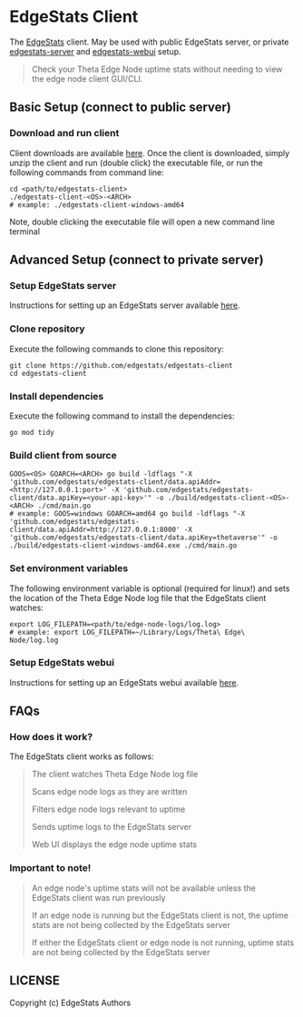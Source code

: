 # EdgeStats Client

The [EdgeStats](https://www.edgestats.io) client. May be used with public EdgeStats server, or private [edgestats-server](https://github.com/edgestats/edgestats-server) and [edgestats-webui](https://github.com/edgestats/edgestats-webui) setup.
>
> Check your Theta Edge Node uptime stats without needing to view the edge node client GUI/CLI.

## Basic Setup (connect to public server)

### Download and run client
Client downloads are available [here](https://github.com/edgestats/edgestats-client/releases).
Once the client is downloaded, simply unzip the client and run (double click) the executable file, or run the following commands from command line:
```shell
cd <path/to/edgestats-client>
./edgestats-client-<OS>-<ARCH>
# example: ./edgestats-client-windows-amd64
```

Note, double clicking the executable file will open a new command line terminal

## Advanced Setup (connect to private server)

### Setup EdgeStats server
Instructions for setting up an EdgeStats server available [here](https://github.com/edgestats/edgestats-server).

### Clone repository
Execute the following commands to clone this repository:

```shell
git clone https://github.com/edgestats/edgestats-client
cd edgestats-client
```

### Install dependencies
Execute the following command to install the dependencies:

```shell
go mod tidy
```

### Build client from source
```shell
GOOS=<OS> GOARCH=<ARCH> go build -ldflags "-X 'github.com/edgestats/edgestats-client/data.apiAddr=<http://127.0.0.1:port>' -X 'github.com/edgestats/edgestats-client/data.apiKey=<your-api-key>'" -o ./build/edgestats-client-<OS>-<ARCH> ./cmd/main.go
# example: GOOS=windows GOARCH=amd64 go build -ldflags "-X 'github.com/edgestats/edgestats-client/data.apiAddr=http://127.0.0.1:8000' -X 'github.com/edgestats/edgestats-client/data.apiKey=thetaverse'" -o ./build/edgestats-client-windows-amd64.exe ./cmd/main.go
```

### Set environment variables
The following environment variable is optional (required for linux!) and sets the location of the Theta Edge Node log file that the EdgeStats client watches:

```shell
export LOG_FILEPATH=<path/to/edge-node-logs/log.log>
# example: export LOG_FILEPATH=~/Library/Logs/Theta\ Edge\ Node/log.log
```

### Setup EdgeStats webui
Instructions for setting up an EdgeStats webui available [here](https://github.com/edgestats/edgestats-webui).

## FAQs

### How does it work?
The EdgeStats client works as follows:
> The client watches Theta Edge Node log file
> 
> Scans edge node logs as they are written
> 
> Filters edge node logs relevant to uptime
> 
> Sends uptime logs to the EdgeStats server
> 
> Web UI displays the edge node uptime stats

### Important to note!
> An edge node's uptime stats will not be available unless the EdgeStats client was run previously
> 
> If an edge node is running but the EdgeStats client is not, the uptime stats are not being collected by the EdgeStats server
> 
> If either the EdgeStats client or edge node is not running, uptime stats are not being collected by the EdgeStats server

## LICENSE
Copyright (c) EdgeStats Authors